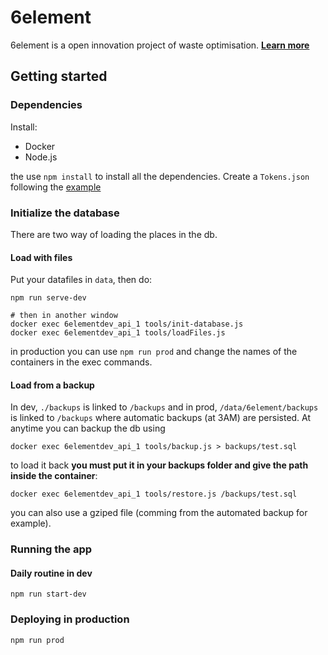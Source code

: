 # 6element

6element is a open innovation project of waste optimisation. **[Learn more](https://medium.com/ants-blog/6element-534ffbe2a60f#.wd3yf7ez6)**

## Getting started


### Dependencies

Install:
* Docker
* Node.js

the use `npm install` to install all the dependencies.
Create a `Tokens.json` following the [example](Tokens.example.json)



### Initialize the database

There are two way of loading the places in the db.

#### Load with files

Put your datafiles in `data`, then do:

```
npm run serve-dev

# then in another window
docker exec 6elementdev_api_1 tools/init-database.js
docker exec 6elementdev_api_1 tools/loadFiles.js
```

in production you can use `npm run prod` and change the names of the containers in the exec commands.

#### Load from a backup

In dev, `./backups` is linked to `/backups` and in prod, `/data/6element/backups` is linked to `/backups` where automatic backups (at 3AM) are persisted.
At anytime you can backup the db using

```
docker exec 6elementdev_api_1 tools/backup.js > backups/test.sql
```

to load it back **you must put it in your backups folder and give the path inside the container**:

```
docker exec 6elementdev_api_1 tools/restore.js /backups/test.sql
```

you can also use a gziped file (comming from the automated backup for example).


### Running the app

#### Daily routine in dev

```
npm run start-dev 
```


### Deploying in production

````
npm run prod
````


